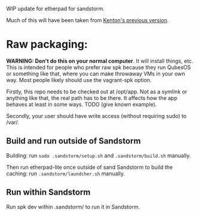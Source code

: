 WIP update for etherpad for sandstorm.

Much of this will have been taken from [Kenton's previous version](https://github.com/kentonv/etherpad-lite).

# Raw packaging:

**WARNING: Don't do this on your normal computer**. It will install things, etc. This is intended for people who prefer raw spk because they run QubesOS or something like that, where you can make throwaway VMs in your own way. Most people likely should use the vagrant-spk option.

Firstly, this repo needs to be checked out at /opt/app. Not as a symlink or anything like that, the real path has to be there. It affects how the app behaves at least in some ways. TODO (give known example).

Secondly, your user should have write access (without requiring sudo) to /var/.

## Build and run outside of Sandstorm

Building: run `sudo .sandstorm/setup.sh` and `.sandstorm/build.sh` manually.

Then run etherpad-lite once outside of sand Sandstorm to build the caching: run `.sandstorm/laundcher.sh` manually.

## Run within Sandstorm

Run spk dev within .sandstorm/ to run it in Sandstorm.

